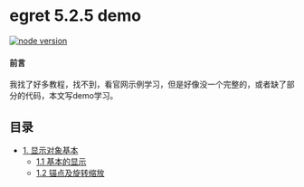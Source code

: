 # egret 5.2.5 demo
[![node version][node-image]][node-url]

[node-image]: https://img.shields.io/badge/node.js-%3E=_8-green.svg?style=flat-square
[node-url]: http://nodejs.org/download/

#### 前言
我找了好多教程，找不到，看官网示例学习，但是好像没一个完整的，或者缺了部分的代码，本文写demo学习。

## 目录
* [1. 显示对象基本](https://github.com/ljcGitHub/egret-examples/tree/master/one/1)
  * [1.1 基本的显示](https://github.com/ljcGitHub/egret-examples/tree/master/one/1)
  * [1.2 锚点及旋转缩放](https://github.com/ljcGitHub/egret-examples/tree/master/one/1)